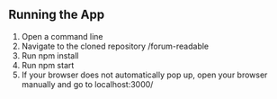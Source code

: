 ## Running the App
1. Open a command line
2. Navigate to the cloned repository /forum-readable
3. Run npm install
4. Run npm start
5. If your browser does not automatically pop up, open your browser manually and go to localhost:3000/
